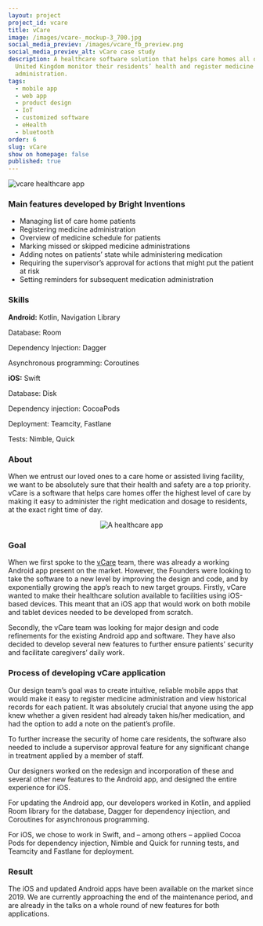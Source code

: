```yaml
---
layout: project
project_id: vcare
title: vCare
image: /images/vcare-_mockup-3_700.jpg
social_media_previev: /images/vcare_fb_preview.png
social_media_previev_alt: vCare case study
description: A healthcare software solution that helps care homes all over the
  United Kingdom monitor their residents’ health and register medicine
  administration.
tags:
  - mobile app
  - web app
  - product design
  - IoT
  - customized software
  - eHealth
  - bluetooth
order: 6
slug: vCare
show on homepage: false
published: true
---
```

![vcare healthcare app](/images/vcare-_mockup-1.png)

### Main features developed by Bright Inventions

* Managing list of care home patients 
* Registering medicine administration
* Overview of medicine schedule for patients
* Marking missed or skipped medicine administrations
* Adding notes on patients’ state while administering medication
* Requiring the supervisor’s approval for actions that might put the patient at risk
* Setting reminders for subsequent medication administration

### Skills

**Android:** Kotlin, Navigation Library

Database: Room

Dependency Injection: Dagger

Asynchronous programming: Coroutines

**iOS:** Swift

Database: Disk

Dependency injection: CocoaPods

Deployment: Teamcity, Fastlane

Tests: Nimble, Quick

### About

When we entrust our loved ones to a care home or assisted living facility, we want to be absolutely sure that their health and safety are a top priority. vCare is a software that helps care homes offer the highest level of care by making it easy to administer the right medication and dosage to residents, at the exact right time of day.

<center>

![A healthcare app](/images/vcare_app.png)

</center>

### Goal

When we first spoke to the [vCare](https://www.vcaresystems.co.uk) team, there was already a working Android app present on the market. However, the Founders were looking to take the software to a new level by improving the design and code, and by exponentially growing the app’s reach to new target groups.
Firstly, vCare wanted to make their healthcare solution available to facilities using iOS-based devices. This meant that an iOS app that would work on both mobile and tablet devices needed to be developed from scratch.

Secondly, the vCare team was looking for major design and code refinements for the existing Android app and software. They have also decided to develop several new features to further ensure patients’ security and facilitate caregivers’ daily work.

### Process of developing vCare application

Our design team’s goal was to create intuitive, reliable mobile apps that would make it easy to register medicine administration and view historical records for each patient. It was absolutely crucial that anyone using the app knew whether a given resident had already taken his/her medication, and had the option to add a note on the patient’s profile.

To further increase the security of home care residents, the software also needed to include a supervisor approval feature for any significant change in treatment applied by a member of staff.

Our designers worked on the redesign and incorporation of these and several other new features to the Android app, and designed the entire experience for iOS.

For updating the Android app, our developers worked in Kotlin, and applied Room library for the database, Dagger for dependency injection, and Coroutines for asynchronous programming.

For iOS, we chose to work in Swift, and – among others – applied Cocoa Pods for dependency injection, Nimble and Quick for running tests, and Teamcity and Fastlane for deployment.

### Result

The iOS and updated Android apps have been available on the market since 2019. We are currently approaching the end of the maintenance period, and are already in the talks on a whole round of new features for both applications.